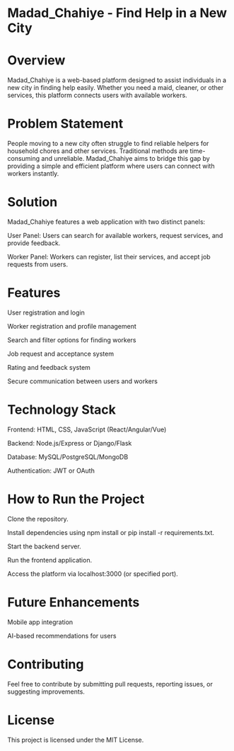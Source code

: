 # Madad_Chahiye - Find Help in a New City

# Overview

Madad_Chahiye is a web-based platform designed to assist individuals in a new city in finding help easily. Whether you need a maid, cleaner, or other services, this platform connects users with available workers.

# Problem Statement

People moving to a new city often struggle to find reliable helpers for household chores and other services. Traditional methods are time-consuming and unreliable. Madad_Chahiye aims to bridge this gap by providing a simple and efficient platform where users can connect with workers instantly.

# Solution

Madad_Chahiye features a web application with two distinct panels:

User Panel: Users can search for available workers, request services, and provide feedback.

Worker Panel: Workers can register, list their services, and accept job requests from users.

# Features

User registration and login

Worker registration and profile management

Search and filter options for finding workers

Job request and acceptance system

Rating and feedback system

Secure communication between users and workers

# Technology Stack

Frontend: HTML, CSS, JavaScript (React/Angular/Vue)

Backend: Node.js/Express or Django/Flask

Database: MySQL/PostgreSQL/MongoDB

Authentication: JWT or OAuth

# How to Run the Project

Clone the repository.

Install dependencies using npm install or pip install -r requirements.txt.

Start the backend server.

Run the frontend application.

Access the platform via localhost:3000 (or specified port).

# Future Enhancements

Mobile app integration

AI-based recommendations for users

# Contributing

Feel free to contribute by submitting pull requests, reporting issues, or suggesting improvements.

# License

This project is licensed under the MIT License.
